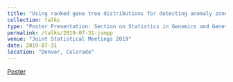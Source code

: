 ```yaml
---
title: "Using ranked gene tree distributions for detecting anomaly zone in a species tree and maximum likelihood inference"
collection: talks
type: "Poster Presentation: Section on Statistics in Genomics and Genetics"
permalink: /talks/2019-07-31-jsmpp
venue: "Joint Statistical Meetings 2019"
date: 2019-07-31
location: "Denver, Colorado"
---
```


[Poster](http://anastasiiakim.github.io/files/talks/posterJSM.pdf)
